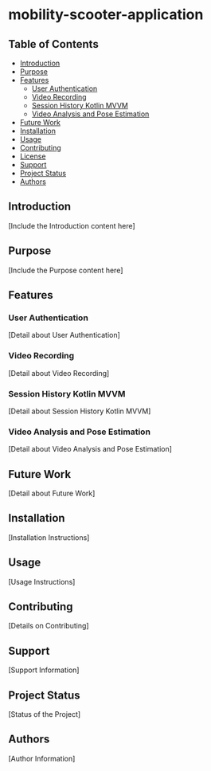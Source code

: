 # mobility-scooter-application

## Table of Contents
- [Introduction](#introduction)
- [Purpose](#purpose)
- [Features](#features)
  - [User Authentication](#user-authentication)
  - [Video Recording](#video-recording)
  - [Session History Kotlin MVVM](#session-history-kotlin-mvvm)
  - [Video Analysis and Pose Estimation](#video-analysis-and-pose-estimation)
- [Future Work](#future-work)
- [Installation](#installation)
- [Usage](#usage)
- [Contributing](#contributing)
- [License](#license)
- [Support](#support)
- [Project Status](#project-status)
- [Authors](#authors)

## Introduction
[Include the Introduction content here]

## Purpose
[Include the Purpose content here]

## Features
### User Authentication
[Detail about User Authentication]

### Video Recording
[Detail about Video Recording]

### Session History Kotlin MVVM
[Detail about Session History Kotlin MVVM]

### Video Analysis and Pose Estimation
[Detail about Video Analysis and Pose Estimation]

## Future Work
[Detail about Future Work]

## Installation
[Installation Instructions]

## Usage
[Usage Instructions]

## Contributing
[Details on Contributing]

## Support
[Support Information]

## Project Status
[Status of the Project]

## Authors
[Author Information]
